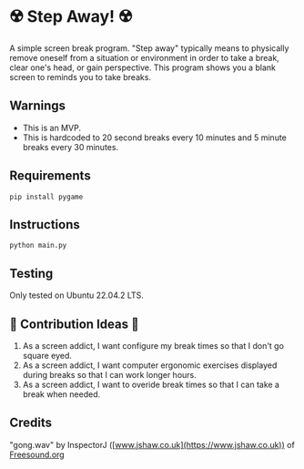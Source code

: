 # :radioactive: Step Away! :radioactive:
A simple screen break program. "Step away" typically means to physically remove oneself from a situation or environment in order to take a break, clear one's head, or gain perspective. This program shows you a blank screen to reminds you to take breaks.

## Warnings
- This is an MVP.
- This is hardcoded to 20 second breaks every 10 minutes and 5 minute breaks every 30 minutes.

## Requirements
`pip install pygame`

## Instructions
`python main.py`

## Testing
Only tested on Ubuntu 22.04.2 LTS.

## :exploding_head: Contribution Ideas :exploding_head:
1. As a screen addict, I want configure my break times so that I don't go square eyed.
2. As a screen addict, I want computer ergonomic exercises displayed during breaks so that I can work longer hours.
3. As a screen addict, I want to overide break times so that I can take a break when needed.

## Credits
"gong.wav" by InspectorJ ([www.jshaw.co.uk](https://www.jshaw.co.uk)) of [Freesound.org](http://freesound.org/)

